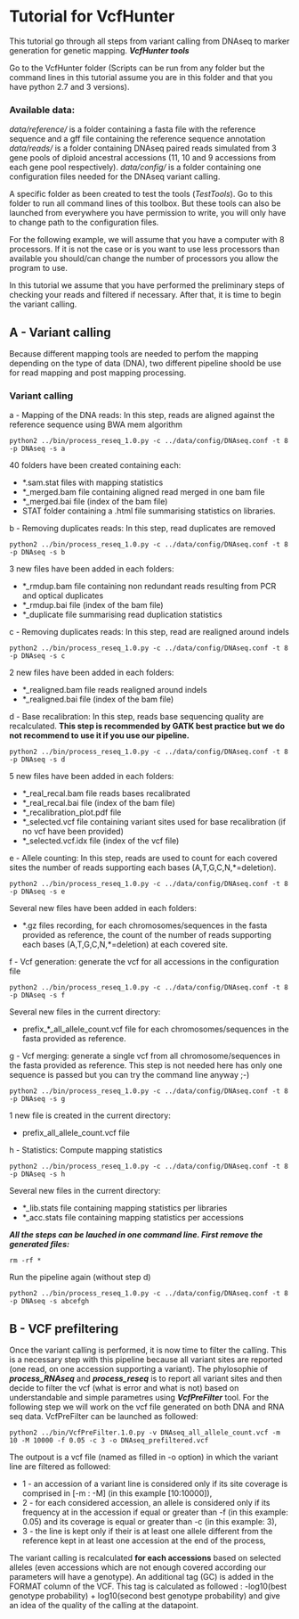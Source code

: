 Tutorial for VcfHunter
======================

This tutorial go through all steps from variant calling from DNAseq
to marker generation for genetic mapping.
***VcfHunter tools***

Go to the VcfHunter folder (Scripts can be run from any folder but the
command lines in this tutorial assume you are in this folder and that
you have python 2.7 and 3 versions).

### Available data:

*data/reference/* is a folder containing a fasta file with the reference
sequence and a gff file containing the reference sequence annotation
*data/reads/* is a folder containing DNAseq paired reads simulated from
3 gene pools of diploid ancestral accessions (11, 10 and 9 accessions
from each gene pool respectively). *data/config/* is a folder containing
one configuration files needed for the DNAseq variant calling.

A specific folder as been created to test the tools (*TestTools*). Go to
this folder to run all command lines of this toolbox. But these tools
can also be launched from everywhere you have permission to write, you
will only have to change path to the configuration files.

For the following example, we will assume that you have a computer with
8 processors. If it is not the case or is you want to use less
processors than available you should/can change the number of processors
you allow the program to use.

In this tutorial we assume that you have performed the preliminary steps
of checking your reads and filtered if necessary. After that, it is time
to begin the variant calling.

A - Variant calling
-------------------

Because different mapping tools are needed to perfom the mapping
depending on the type of data (DNA), two different pipeline
shoold be use for read mapping and post mapping processing.

### Variant calling

a - Mapping of the DNA reads: In this step, reads are aligned against
the reference sequence using BWA mem algorithm

    python2 ../bin/process_reseq_1.0.py -c ../data/config/DNAseq.conf -t 8 -p DNAseq -s a

40 folders have been created containing each:

-   \*.sam.stat files with mapping statistics
-   \*\_merged.bam file containing aligned read merged in one bam file
-   \*\_merged.bai file (index of the bam file)
-   STAT folder containing a .html file summarising statistics on
    libraries.

b - Removing duplicates reads: In this step, read duplicates are removed

    python2 ../bin/process_reseq_1.0.py -c ../data/config/DNAseq.conf -t 8 -p DNAseq -s b

3 new files have been added in each folders:

-   \*\_rmdup.bam file containing non redundant reads resulting from PCR
    and optical duplicates
-   \*\_rmdup.bai file (index of the bam file)
-   \*\_duplicate file summarising read duplication statistics

c - Removing duplicates reads: In this step, read are realigned around
indels

    python2 ../bin/process_reseq_1.0.py -c ../data/config/DNAseq.conf -t 8 -p DNAseq -s c

2 new files have been added in each folders:

-   \*\_realigned.bam file reads realigned around indels
-   \*\_realigned.bai file (index of the bam file)

d - Base recalibration: In this step, reads base sequencing quality are
recalculated. **This step is recommended by GATK best practice but we do
not recommend to use it if you use our pipeline.**

    python2 ../bin/process_reseq_1.0.py -c ../data/config/DNAseq.conf -t 8 -p DNAseq -s d

5 new files have been added in each folders:

-   \*\_real\_recal.bam file reads bases recalibrated
-   \*\_real\_recal.bai file (index of the bam file)
-   \*\_recalibration\_plot.pdf file
-   \*\_selected.vcf file containing variant sites used for base
    recalibration (if no vcf have been provided)
-   \*\_selected.vcf.idx file (index of the vcf file)

e - Allele counting: In this step, reads are used to count for each
covered sites the number of reads supporting each bases
(A,T,G,C,N,\*=deletion).

    python2 ../bin/process_reseq_1.0.py -c ../data/config/DNAseq.conf -t 8 -p DNAseq -s e

Several new files have been added in each folders:

-   \*.gz files recording, for each chromosomes/sequences in the fasta
    provided as reference, the count of the number of reads supporting
    each bases (A,T,G,C,N,\*=deletion) at each covered site.

f - Vcf generation: generate the vcf for all accessions in the
configuration file

    python2 ../bin/process_reseq_1.0.py -c ../data/config/DNAseq.conf -t 8 -p DNAseq -s f

Several new files in the current directory:

-   prefix\_\*\_all\_allele\_count.vcf file for each
    chromosomes/sequences in the fasta provided as reference.

g - Vcf merging: generate a single vcf from all chromosome/sequences in
the fasta provided as reference. This step is not needed here has only
one sequence is passed but you can try the command line anyway ;-)

    python2 ../bin/process_reseq_1.0.py -c ../data/config/DNAseq.conf -t 8 -p DNAseq -s g

1 new file is created in the current directory:

-   prefix\_all\_allele\_count.vcf file

h - Statistics: Compute mapping statistics

    python2 ../bin/process_reseq_1.0.py -c ../data/config/DNAseq.conf -t 8 -p DNAseq -s h

Several new files in the current directory:

-   \*\_lib.stats file containing mapping statistics per libraries
-   \*\_acc.stats file containing mapping statistics per accessions

***All the steps can be lauched in one command line. First remove the
generated files:***

    rm -rf *

Run the pipeline again (without step d)

    python2 ../bin/process_reseq_1.0.py -c ../data/config/DNAseq.conf -t 8 -p DNAseq -s abcefgh


B - VCF prefiltering
--------------------

Once the variant calling is performed, it is now time to filter the
calling. This is a necessary step with this pipeline because all variant
sites are reported (one read, on one accession supporting a variant).
The phylosophie of ***process\_RNAseq*** and ***process\_reseq*** is to
report all variant sites and then decide to filter the vcf (what is
error and what is not) based on understandable and simple parametres
using ***VcfPreFilter*** tool. For the following step we will work on
the vcf file generated on both DNA and RNA seq data. VcfPreFilter can be
launched as followed:

    python2 ../bin/VcfPreFilter.1.0.py -v DNAseq_all_allele_count.vcf -m 10 -M 10000 -f 0.05 -c 3 -o DNAseq_prefiltered.vcf

The outpout is a vcf file (named as filled in -o option) in which the
variant line are filtered as followed:

-   1 - an accession of a variant line is considered only if its site
    coverage is comprised in [-m : -M] (in this example [10:10000]),
-   2 - for each considered accession, an allele is considered only if
    its frequency at in the accession if equal or greater than -f (in
    this example: 0.05) and its coverage is equal or greater than -c (in
    this example: 3),
-   3 - the line is kept only if their is at least one allele different
    from the reference kept in at least one accession at the end of the
    process,

The variant calling is recalculated **for each accessions** based on
selected alleles (even accessions which are not enough covered according
our parameters will have a genotype). An additional tag (GC) is added in
the FORMAT column of the VCF. This tag is calculated as followed :
-log10(best genotype probability) + log10(second best genotype
probability) and give an idea of the quality of the calling at the
datapoint.
